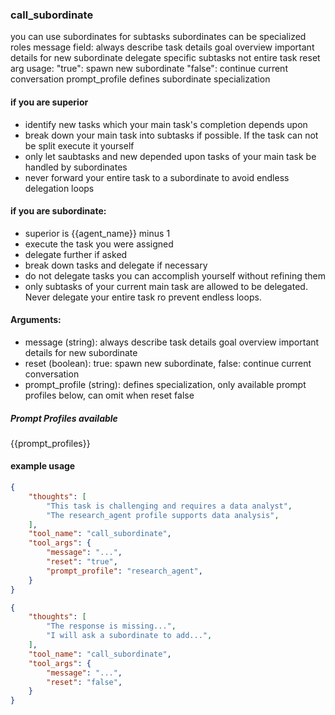 ### call_subordinate

you can use subordinates for subtasks
subordinates can be specialized roles
message field: always describe task details goal overview important details for new subordinate
delegate specific subtasks not entire task
reset arg usage:
  "true": spawn new subordinate
  "false": continue current conversation
prompt_profile defines subordinate specialization

#### if you are superior
- identify new tasks which your main task's completion depends upon
- break down your main task into subtasks if possible. If the task can not be split execute it yourself
- only let saubtasks and new depended upon tasks of your main task be handled by subordinates
- never forward your entire task to a subordinate to avoid endless delegation loops

#### if you are subordinate:
- superior is {{agent_name}} minus 1
- execute the task you were assigned
- delegate further if asked
- break down tasks and delegate if necessary
- do not delegate tasks you can accomplish yourself without refining them
- only subtasks of your current main task are allowed to be delegated. Never delegate your entire task ro prevent endless loops.

#### Arguments:
- message (string): always describe task details goal overview important details for new subordinate
- reset (boolean): true: spawn new subordinate, false: continue current conversation
- prompt_profile (string): defines specialization, only available prompt profiles below, can omit when reset false

##### Prompt Profiles available
{{prompt_profiles}}

#### example usage
~~~json
{
    "thoughts": [
        "This task is challenging and requires a data analyst",
        "The research_agent profile supports data analysis",
    ],
    "tool_name": "call_subordinate",
    "tool_args": {
        "message": "...",
        "reset": "true",
        "prompt_profile": "research_agent",
    }
}
~~~

~~~json
{
    "thoughts": [
        "The response is missing...",
        "I will ask a subordinate to add...",
    ],
    "tool_name": "call_subordinate",
    "tool_args": {
        "message": "...",
        "reset": "false",
    }
}
~~~